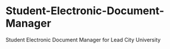 # Student-Electronic-Document-Manager
 Student Electronic Document Manager for Lead City University
